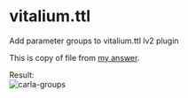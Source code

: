 # vitalium.ttl
Add parameter groups to vitalium.ttl lv2 plugin

This is copy of file from [my answer](https://github.com/falkTX/Carla/issues/1473#issuecomment-2753985404).

Result: <br>
![carla-groups](https://github.com/user-attachments/assets/42a8975e-b218-4e2f-97eb-0b31eb701f4e)
